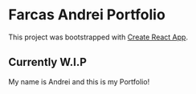 # Farcas Andrei Portfolio

This project was bootstrapped with [Create React App](https://github.com/facebook/create-react-app).

## Currently W.I.P

My name is Andrei and this is my Portfolio!
